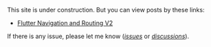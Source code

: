 This site is under construction. But you can view posts by these links:

- [Flutter Navigation and Routing V2](https://github.com/YRFT/YRFT.github.io/blob/main/site/post/flutter_navigation_and_routing_v2.md)

If there is any issue, please let me know ([_issues_](https://github.com/YRFT/YRFT.github.io/issues) or [_discussions_](https://github.com/YRFT/YRFT.github.io/discussions)).
